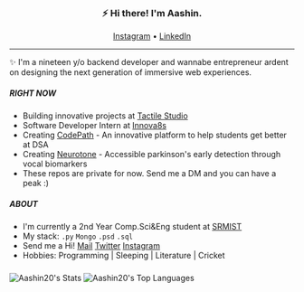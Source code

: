 <h3 align="center">⚡ Hi there! I'm Aashin.</h3>
<p align="center">
  <a href="https://www.instagram.com/_.aashin._/">Instagram</a> • <a href="https://www.linkedin.com/in/aashin-c-anil/">LinkedIn</a> 
</p>


---
✨ I'm a nineteen y/o backend developer and wannabe entrepreneur ardent on designing the next generation of immersive web experiences.

##### RIGHT NOW
- Building innovative projects at [Tactile Studio](https://github.com/Tactile-Studio)
- Software Developer Intern at [Innova8s](https://www.linkedin.com/company/innova8s/posts/?feedView=all)
- Creating [CodePath](https://github.com/Aashin20/CodePath-Server) - An innovative platform to help students get better at DSA
- Creating [Neurotone](https://github.com/Aashin20/NeuroTone) - Accessible parkinson's early detection through vocal biomarkers
- These repos are private for now. Send me a DM and you can have a peak :)

##### ABOUT
- I'm currently a 2nd Year Comp.Sci&Eng student at [SRMIST](https://www.linkedin.com/school/srmist-kattankulathur-chennai-tamil-nadu)
- My stack: `.py` `Mongo`  `.psd` `.sql`
- Send me a Hi! [Mail](mailto:aashincanil@gmail.com "Mail me") [Twitter](https://twitter.com/Aashin_20 "My Twitter") [Instagram](https://instagram.com/_.aashin._, "My Instagram")
- Hobbies: Programming | Sleeping | Literature | Cricket

###

![Aashin20's Stats](https://github-readme-stats.vercel.app/api?username=Aashin20&theme=vue-dark&show_icons=true&hide_border=true&count_private=true)
![Aashin20's Top Languages](https://github-readme-stats.vercel.app/api/top-langs/?username=Aashin20&theme=vue-dark&show_icons=true&hide_border=true&layout=compact)

###
